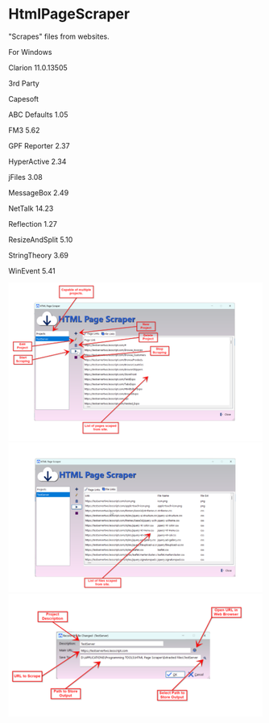 # HtmlPageScraper
"Scrapes" files from websites.

For Windows

Clarion 11.0.13505


3rd Party


Capesoft 


ABC Defaults 1.05

FM3 5.62

GPF Reporter 2.37

HyperActive 2.34

jFiles 3.08

MessageBox 2.49

NetTalk 14.23

Reflection 1.27

ResizeAndSplit 5.10

StringTheory 3.69

WinEvent 5.41

<img src="https://github.com/donridley1972/HtmlPageScraper/blob/main/Screenshots/Main1.png" width=800/>

<img src="https://github.com/donridley1972/HtmlPageScraper/blob/main/Screenshots/Main2.png" width=800/>

<img src="https://github.com/donridley1972/HtmlPageScraper/blob/main/Screenshots/UpdateProjects.png" width=800/>
